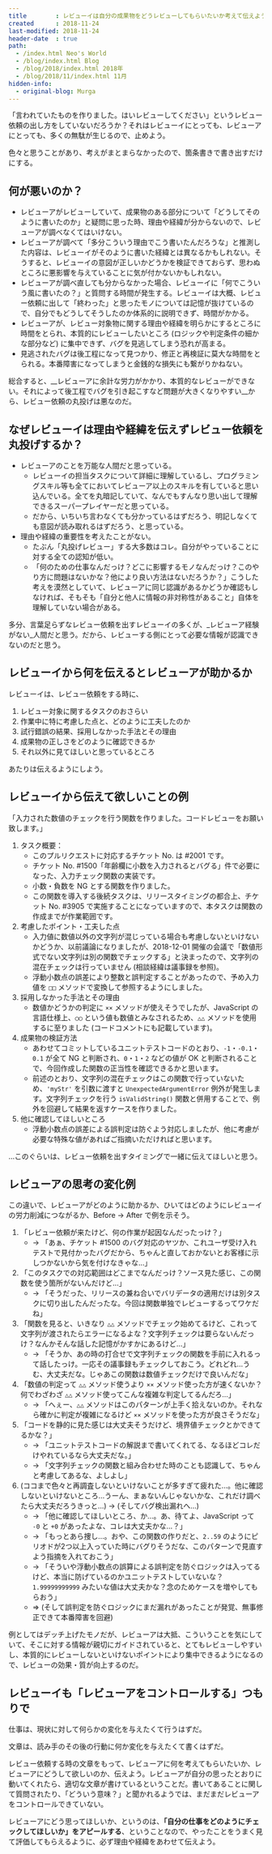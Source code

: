 ```yaml
---
title        : レビューイは自分の成果物をどうレビューしてもらいたいか考えて伝えよう
created      : 2018-11-24
last-modified: 2018-11-24
header-date  : true
path:
  - /index.html Neo's World
  - /blog/index.html Blog
  - /blog/2018/index.html 2018年
  - /blog/2018/11/index.html 11月
hidden-info:
  - original-blog: Murga
---
```


「言われていたものを作りました。はいレビューしてください」というレビュー依頼の出し方をしていないだろうか？それはレビューイにとっても、レビューアにとっても、多くの無駄が生じるので、止めよう。

色々と思うことがあり、考えがまとまらなかったので、箇条書きで書き出すだけにする。

## 何が悪いのか？

- レビューアがレビューしていて、成果物のある部分について「どうしてそのように書いたのか」と疑問に思った時、理由や経緯が分からないので、レビューアが調べなくてはいけない。
- レビューアが調べて「多分こういう理由でこう書いたんだろうな」と推測した内容は、レビューイがそのように書いた経緯とは異なるかもしれない。そうすると、レビューイの意図が正しいかどうかを検証できておらず、思わぬところに悪影響を与えていることに気が付かないかもしれない。
- レビューアが調べ直しても分からなかった場合、レビューイに「何でこういう風に書いたの？」と質問する時間が発生する。レビューイは大概、レビュー依頼に出して「終わった」と思ったモノについては記憶が抜けているので、自分でもどうしてそうしたのか体系的に説明できず、時間がかかる。
- レビューアが、レビュー対象物に関する理由や経緯を明らかにするところに時間をとられ、本質的にレビューしたいところ (ロジックや判定条件の細かな部分など) に集中できず、バグを見逃してしまう恐れが高まる。
- 見逃されたバグは後工程になって見つかり、修正と再検証に莫大な時間をとられる。本番障害になってしまうと金銭的な損失にも繋がりかねない。

総合すると、__レビューアに余計な労力がかかり、本質的なレビューができない。それによって後工程でバグを引き起こすなど問題が大きくなりやすい__から、レビュー依頼の丸投げは悪なのだ。

## なぜレビューイは理由や経緯を伝えずレビュー依頼を丸投げするか？

- レビューアのことを万能な人間だと思っている。
  - レビューイの担当タスクについて詳細に理解しているし、プログラミングスキル等も全てにおいてレビューア以上のスキルを有していると思い込んでいる。全てを丸暗記していて、なんでもすんなり思い出して理解できるスーパープレイヤーだと思っている。
  - だから、いちいち言わなくても分かっているはずだろう、明記しなくても意図が読み取れるはずだろう、と思っている。
- 理由や経緯の重要性を考えたことがない。
  - たぶん「丸投げレビュー」する大多数はコレ。自分がやっていることに対する全ての認知が低い。
  - 「何のための仕事なんだっけ？どこに影響するモノなんだっけ？このやり方に問題はないかな？他により良い方法はないだろうか？」こうした考えを漠然としていて、レビューアに同じ認識があるかどうか確認もしなければ、そもそも「自分と他人に情報の非対称性があること」自体を理解していない場合がある。

多分、言葉足らずなレビュー依頼を出すレビューイの多くが、_レビューア経験がない_人間だと思う。だから、レビューする側にとって必要な情報が認識できないのだと思う。

## レビューイから何を伝えるとレビューアが助かるか

レビューイは、レビュー依頼をする時に、

1. レビュー対象に関するタスクのおさらい
2. 作業中に特に考慮した点と、どのように工夫したのか
3. 試行錯誤の結果、採用しなかった手法とその理由
4. 成果物の正しさをどのように確認できるか
5. それ以外に見てほしいと思っているところ

あたりは伝えるようにしよう。

## レビューイから伝えて欲しいことの例

「入力された数値のチェックを行う関数を作りました。コードレビューをお願い致します。」

1. タスク概要：
    - このプルリクエストに対応するチケット No. は #2001 です。
    - チケット No. #1500「年齢欄に小数を入力されるとバグる」件で必要になった、入力チェック関数の実装です。
    - 小数・負数を NG とする関数を作りました。
    - この関数を導入する後続タスクは、リリースタイミングの都合上、チケット No. #3905 で実施することになっていますので、本タスクは関数の作成までが作業範囲です。
2. 考慮したポイント・工夫した点
    - 入力値に数値以外の文字列が混じっている場合も考慮しないといけないかどうか、以前議論になりましたが、2018-12-01 開催の会議で「数値形式でない文字列は別の関数でチェックする」と決まったので、文字列の混在チェックは行っていません (相談経緯は議事録を参照)。
    - 浮動小数点の誤差により整数と誤判定することがあったので、予め入力値を `□□` メソッドで変換して参照するようにしました。
3. 採用しなかった手法とその理由
    - 数値かどうかの判定に `××` メソッドが使えそうでしたが、JavaScript の言語仕様上、`◯◯` という値も数値とみなされるため、`△△` メソッドを使用するに至りました (コードコメントにも記載しています)。
4. 成果物の検証方法
    - あわせてコミットしているユニットテストコードのとおり、`-1`・`-0.1`・`0.1` が全て NG と判断され、`0`・`1`・`2` などの値が OK と判断されることで、今回作成した関数の正当性を確認できるかと思います。
    - 前述のとおり、文字列の混在チェックはこの関数で行っていないため、`'myStr'` を引数に渡すと `UnexpectedArgumentError` 例外が発生します。文字列チェックを行う `isValidString()` 関数と併用することで、例外を回避して結果を返すケースを作りました。
5. 他に確認してほしいところ
    - 浮動小数点の誤差による誤判定は防ぐよう対応しましたが、他に考慮が必要な特殊な値があればご指摘いただければと思います。

…このぐらいは、レビュー依頼を出すタイミングで一緒に伝えてほしいと思う。

## レビューアの思考の変化例

この違いで、レビューアがどのように助かるか、ひいてはどのようにレビューイの労力削減につながるか、Before → After で例を示そう。

1. 「レビュー依頼が来たけど、何の作業が起因なんだったっけ？」
    - → 「あぁ、チケット #1500 のバグ対応のヤツか、これユーザ受け入れテストで見付かったバグだから、ちゃんと直しておかないとお客様に示しつかないから気を付けなきゃな…」
2. 「このタスクでの対応範囲はどこまでなんだっけ？ソース見た感じ、この関数を使う箇所がないんだけど…」
    - → 「そうだった、リリースの兼ね合いでバリデータの適用だけは別タスクに切り出したんだったな。今回は関数単独でレビューするってワケだね」
3. 「関数を見ると、いきなり `△△` メソッドでチェック始めてるけど、これって文字列が渡されたらエラーになるよな？文字列チェックは要らないんだっけ？なんかそんな話した記憶がかすかにあるけど…」
    - → 「そうか、あの時の打合せで文字列チェックの関数を手前に入れるって話したっけ。一応その議事録もチェックしておこう。どれどれ…うむ、大丈夫だな。じゃあこの関数は数値チェックだけで良いんだな」
4. 「数値の判定って `△△` メソッド使うより `××` メソッド使った方が速くないか？何でわざわざ `△△` メソッド使ってこんな複雑な判定してるんだろ…」
    - → 「へぇー、`△△` メソッドはこのパターンが上手く拾えないのか。それなら確かに判定が複雑になるけど `××` メソッドを使った方が良さそうだな」
5. 「コードを静的に見た感じは大丈夫そうだけど、境界値チェックとかできてるかな？」
    - → 「ユニットテストコードの解説まで書いてくれてる、なるほどコレだけやれているなら大丈夫だな。」
    - → 「文字列チェックの関数と組み合わせた時のことも認識して、ちゃんと考慮してあるな、よしよし」
6. (ココまで色々と再調査しないといけないことが多すぎて疲れた…。他に確認しないといけないところ…うーん、まぁないんじゃないかな、これだけ調べたら大丈夫だろうきっと…) → (そしてバグ検出漏れへ…)
    - → 「他に確認してほしいところ、か…。あ、待てよ、JavaScript って `-0` と `+0` があったよな、コレは大丈夫かな…？」
    - → 「もっとあら捜し…。おや、この関数の作りだと、`2..59` のようにピリオドが2つ以上入っていた時にバグりそうだな、このパターンで見直すよう指摘を入れておこう」
    - → 「そういや浮動小数点の誤算による誤判定を防ぐロジックは入ってるけど、本当に防げているのかユニットテストしていないな？`1.99999999999` みたいな値は大丈夫かな？念のためケースを増やしてもらおう」
    - ⇒ (そして誤判定を防ぐロジックにまだ漏れがあったことが発覚、無事修正できて本番障害を回避)

例としてはデッチ上げたモノだが、レビューアは大抵、こういうことを気にしていて、そこに対する情報が親切にガイドされていると、とてもレビューしやすいし、本質的にレビューしないといけないポイントにより集中できるようになるので、レビューの効果・質が向上するのだ。

## レビューイも「レビューアをコントロールする」つもりで

仕事は、現状に対して何らかの変化を与えたくて行うはずだ。

文章は、読み手のその後の行動に何か変化を与えたくて書くはずだ。

レビュー依頼する時の文章をもって、レビューアに何を考えてもらいたいか、レビューアにどうして欲しいのか、伝えよう。レビューアが自分の思ったとおりに動いてくれたら、適切な文章が書けているということだ。書いてあることに関して質問されたり、「どういう意味？」と聞かれるようでは、まだまだレビューアをコントロールできていない。

レビューアにどう思ってほしいか、というのは、__「自分の仕事をどのようにチェックしてほしいか」をアピールする__、ということなので、やったことをうまく見て評価してもらえるように、必ず理由や経緯をあわせて伝えよう。
